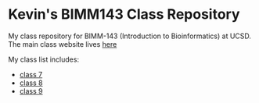 # Kevin's BIMM143 Class Repository
My class repository for BIMM-143 (Introduction to Bioinformatics) at UCSD.
The main class website lives [here](https://bioboot.github.io/bimm143_F18/)

My class list includes:

- [class 7](https://github.com/kztang7/bimm143/blob/master/class7.md)
- [class 8](https://github.com/kztang7/bimm143/blob/master/class8/class08.md)
- [class 9](https://github.com/kztang7/bimm143/blob/master/lec9/miniproj.md)
